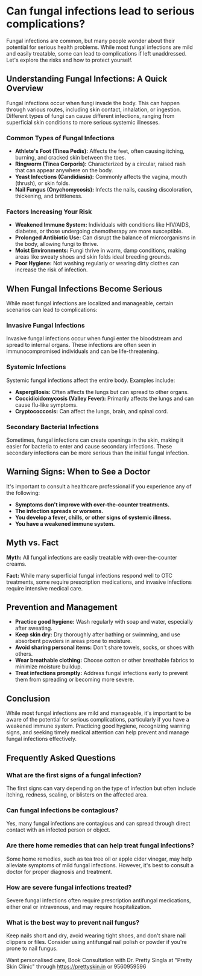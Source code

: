 # Can fungal infections lead to serious complications?

Fungal infections are common, but many people wonder about their potential for serious health problems. While most fungal infections are mild and easily treatable, some can lead to complications if left unaddressed. Let's explore the risks and how to protect yourself.

## Understanding Fungal Infections: A Quick Overview

Fungal infections occur when fungi invade the body. This can happen through various routes, including skin contact, inhalation, or ingestion. Different types of fungi can cause different infections, ranging from superficial skin conditions to more serious systemic illnesses.

### Common Types of Fungal Infections

*   **Athlete's Foot (Tinea Pedis):** Affects the feet, often causing itching, burning, and cracked skin between the toes.
*   **Ringworm (Tinea Corporis):** Characterized by a circular, raised rash that can appear anywhere on the body.
*   **Yeast Infections (Candidiasis):** Commonly affects the vagina, mouth (thrush), or skin folds.
*   **Nail Fungus (Onychomycosis):** Infects the nails, causing discoloration, thickening, and brittleness.

### Factors Increasing Your Risk

*   **Weakened Immune System:** Individuals with conditions like HIV/AIDS, diabetes, or those undergoing chemotherapy are more susceptible.
*   **Prolonged Antibiotic Use:** Can disrupt the balance of microorganisms in the body, allowing fungi to thrive.
*   **Moist Environments:** Fungi thrive in warm, damp conditions, making areas like sweaty shoes and skin folds ideal breeding grounds.
*   **Poor Hygiene:** Not washing regularly or wearing dirty clothes can increase the risk of infection.

## When Fungal Infections Become Serious

While most fungal infections are localized and manageable, certain scenarios can lead to complications:

### Invasive Fungal Infections

Invasive fungal infections occur when fungi enter the bloodstream and spread to internal organs. These infections are often seen in immunocompromised individuals and can be life-threatening.

### Systemic Infections

Systemic fungal infections affect the entire body. Examples include:

*   **Aspergillosis:** Often affects the lungs but can spread to other organs.
*   **Coccidioidomycosis (Valley Fever):** Primarily affects the lungs and can cause flu-like symptoms.
*   **Cryptococcosis:** Can affect the lungs, brain, and spinal cord.

### Secondary Bacterial Infections

Sometimes, fungal infections can create openings in the skin, making it easier for bacteria to enter and cause secondary infections. These secondary infections can be more serious than the initial fungal infection.

## Warning Signs: When to See a Doctor

It's important to consult a healthcare professional if you experience any of the following:

*   **Symptoms don't improve with over-the-counter treatments.**
*   **The infection spreads or worsens.**
*   **You develop a fever, chills, or other signs of systemic illness.**
*   **You have a weakened immune system.**

## Myth vs. Fact

**Myth:** All fungal infections are easily treatable with over-the-counter creams.

**Fact:** While many superficial fungal infections respond well to OTC treatments, some require prescription medications, and invasive infections require intensive medical care.

## Prevention and Management

*   **Practice good hygiene:** Wash regularly with soap and water, especially after sweating.
*   **Keep skin dry:** Dry thoroughly after bathing or swimming, and use absorbent powders in areas prone to moisture.
*   **Avoid sharing personal items:** Don't share towels, socks, or shoes with others.
*   **Wear breathable clothing:** Choose cotton or other breathable fabrics to minimize moisture buildup.
*   **Treat infections promptly:** Address fungal infections early to prevent them from spreading or becoming more severe.

## Conclusion

While most fungal infections are mild and manageable, it's important to be aware of the potential for serious complications, particularly if you have a weakened immune system. Practicing good hygiene, recognizing warning signs, and seeking timely medical attention can help prevent and manage fungal infections effectively.

## Frequently Asked Questions

### What are the first signs of a fungal infection?
The first signs can vary depending on the type of infection but often include itching, redness, scaling, or blisters on the affected area.

### Can fungal infections be contagious?
Yes, many fungal infections are contagious and can spread through direct contact with an infected person or object.

### Are there home remedies that can help treat fungal infections?
Some home remedies, such as tea tree oil or apple cider vinegar, may help alleviate symptoms of mild fungal infections. However, it's best to consult a doctor for proper diagnosis and treatment.

### How are severe fungal infections treated?
Severe fungal infections often require prescription antifungal medications, either oral or intravenous, and may require hospitalization.

### What is the best way to prevent nail fungus?
Keep nails short and dry, avoid wearing tight shoes, and don't share nail clippers or files. Consider using antifungal nail polish or powder if you're prone to nail fungus.

Want personalised care, Book Consultation with Dr. Pretty Singla at "Pretty Skin Clinic" through https://prettyskin.in or 9560959596
